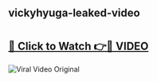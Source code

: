 ## vickyhyuga-leaked-video 

# <h2><a href="http://freeplayer.one?title=vickyhyuga-leaked-video&ref=21J">🔗 Click to Watch 👉🔴 VIDEO</a></h2>

<a href="http://freeplayer.one?title=vickyhyuga-leaked-video&ref=21J" rel="nofollow" data-target="animated-image.originalLink"><img src="https://i.ibb.co.com/xMMVF88/686577567.gif" alt="Viral Video Original" style="max-width: 100%; display: inline-block;" data-target="animated-image.originalImage"></a>

